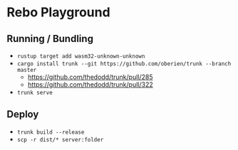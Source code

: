 # Rebo Playground

## Running / Bundling

* `rustup target add wasm32-unknown-unknown`
* `cargo install trunk --git https://github.com/oberien/trunk --branch master`
    * <https://github.com/thedodd/trunk/pull/285>
    * <https://github.com/thedodd/trunk/pull/322>
* `trunk serve`

## Deploy

* `trunk build --release`
* `scp -r dist/* server:folder`